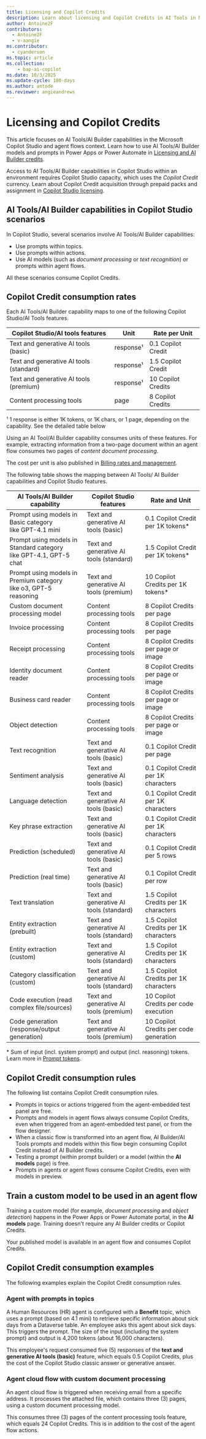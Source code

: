 ```yaml
---
title: Licensing and Copilot Credits
description: Learn about licensing and Copilot Credits in AI Tools in Microsoft Copilot Studio
author: Antoine2F
contributors:
  - Antoine2F
  - v-aangie
ms.contributor:
  - cyanderson
ms.topic: article
ms.collection: 
    - bap-ai-copilot
ms.date: 10/3/2025
ms.update-cycle: 180-days
ms.author: antode
ms.reviewer: angieandrews
---
```


# Licensing and Copilot Credits

This article focuses on AI Tools/AI Builder capabilities in the Microsoft Copilot Studio and agent flows context. Learn how to use AI Tools/AI Builder models and prompts in Power Apps or Power Automate in [Licensing and AI Builder credits](credit-management.md).

Access to AI Tools/AI Builder capabilities in Copilot Studio within an environment requires Copilot Studio capacity, which uses the *Copilot Credit* currency. Learn about Copilot Credit acquisition through prepaid packs and assignment in [Copilot Studio licensing](/microsoft-copilot-studio/billing-licensing).

## AI Tools/AI Builder capabilities in Copilot Studio scenarios

In Copilot Studio, several scenarios involve AI Tools/AI Builder capabilities:

- Use prompts within topics.
- Use prompts within actions.
- Use AI models (such as *document processing* or *text recognition*) or prompts within agent flows.

All these scenarios consume Copilot Credits.

## Copilot Credit consumption rates

Each AI Tools/AI Builder capability maps to one of the following Copilot Studio/AI Tools features.
 
| Copilot Studio/AI tools features         | Unit        | Rate per Unit|
|------------------------------------------|-------------|-------------------|
|Text and generative AI tools (basic)      | response¹    | 0.1 Copilot Credit|
|Text and generative AI tools (standard)   | response¹    | 1.5 Copilot Credit|
|Text and generative AI tools (premium)    | response¹    | 10 Copilot Credits|
| Content processing tools                 | page        | 8 Copilot Credits |  

¹ 1 response is either 1K tokens, or 1K chars, or 1 page, depending on the capability. See the detailed table below

Using an AI Tool/AI Builder capability consumes units of these features. For example, extracting information from a two-page document within an agent flow consumes two pages of *content document processing*.

The cost per unit is also published in [Billing rates and management](/microsoft-copilot-studio/requirements-messages-management#copilot-credits-and-events-scenarios).

The following table shows the mapping between AI Tools/ AI Builder capabilities and Copilot Studio features.

 | AI Tools/AI Builder capability                   | Copilot Studio features         |                  Rate and Unit |
|------------------------------------------|------------------------------------------|-----------------------------|
| Prompt using models in Basic category <BR>like GPT-4.1 mini          | Text and generative AI tools (basic)     | 0.1 Copilot Credit per 1K tokens*   |
| Prompt using models in Standard category <BR>like GPT-4.1, GPT-5 chat    | Text and generative AI tools (standard)  | 1.5 Copilot Credit per 1K tokens*   |
| Prompt using models in Premium category <BR>like o3, GPT-5 reasoning    | Text and generative AI tools (premium)   | 10 Copilot Credits per 1K tokens*   |
| Custom document processing model    | Content processing tools                 | 8 Copilot Credits per page                    |
| Invoice processing                  | Content processing tools                 |  8 Copilot Credits per page |
| Receipt processing                  | Content processing tools                 | 8 Copilot Credits per page or image          |
| Identity document reader            | Content processing tools                 | 8 Copilot Credits per page or image          |
| Business card reader                | Content processing tools                 | 8 Copilot Credits per page or image            |
| Object detection                    | Content processing tools                 | 8 Copilot Credits per page or image            |
| Text recognition                    | Text and generative AI tools (basic)     | 0.1 Copilot Credit  per page      |
| Sentiment analysis                  | Text and generative AI tools (basic)     |  0.1 Copilot Credit per 1K characters|
| Language detection                  | Text and generative AI tools (basic)     | 0.1 Copilot Credit per 1K characters|
| Key phrase extraction               | Text and generative AI tools (basic)     |  0.1 Copilot Credit per 1K characters|
| Prediction (scheduled)              | Text and generative AI tools (basic)     |  0.1 Copilot Credit per 5 rows       |
| Prediction (real time)              | Text and generative AI tools (basic)     |  0.1 Copilot Credit per row          |
| Text translation                    | Text and generative AI tools (standard)  |  1.5 Copilot Credits per 1K characters|
| Entity extraction (prebuilt)        | Text and generative AI tools (standard)  |  1.5 Copilot Credits per 1K characters|
| Entity extraction (custom)          | Text and generative AI tools (standard)  |  1.5 Copilot Credits per 1K characters|
| Category classification (custom)    | Text and generative AI tools (standard)  |  1.5 Copilot Credits per 1K characters|
| Code execution (read complex file/sources)   | Text and generative AI tools (premium)  |  10 Copilot Credits per code execution |
| Code generation (response/output generation)   | Text and generative AI tools (premium)  |  10 Copilot Credits per code generation |

\* Sum of input (incl. system prompt) and output (incl. reasoning) tokens. Learn more in [Prompt tokens](licensing-prompt-tokens.md).

## Copilot Credit consumption rules

The following list contains Copilot Credit consumption rules.

- Prompts in topics or actions triggered from the agent-embedded test panel are free.
- Prompts and models in agent flows always consume Copilot Credits, even when triggered from an agent-embedded test panel, or from the flow designer.
- When a classic flow is transformed into an agent flow, AI Builder/AI Tools prompts and models within this flow begin consuming Copilot Credit instead of AI Builder credits.
- Testing a prompt (within prompt builder) or a model (within the **AI models** page) is free.
- Prompts in agents or agent flows consume Copilot Credits, even with models in preview.

## Train a custom model to be used in an agent flow

Training a custom model (for example, *document processing* and *object detection*) happens in the Power Apps or Power Automate portal, in the **AI models** page. Training doesn't require any AI Builder credits or Copilot Credits.

Your published model is available in an agent flow and consumes Copilot Credits.

## Copilot Credit consumption examples

The following examples explain the Copilot Credit consumption rules.

### Agent with prompts in topics

A Human Resources (HR) agent is configured with a **Benefit** topic, which uses a prompt (based on 4.1 mini) to retrieve specific information about sick days from a Dataverse table. An employee asks this agent about sick days. This triggers the prompt. The size of the input (including the system prompt) and output is 4,200 tokens (about 16,000 characters).

This employee's request consumed five (5) responses of the **text and generative AI tools (basic)** feature, which equals 0.5 Copilot Credits, plus the cost of the Copilot Studio classic answer or generative answer.

### Agent cloud flow with custom document processing

An agent cloud flow is triggered when receiving email from a specific address. It processes the attached file, which contains three (3) pages, using a custom document processing model.

This consumes three (3) pages of the content processing tools feature, which equals 24 Copilot Credits. This is in addition to the cost of the agent flow actions.
